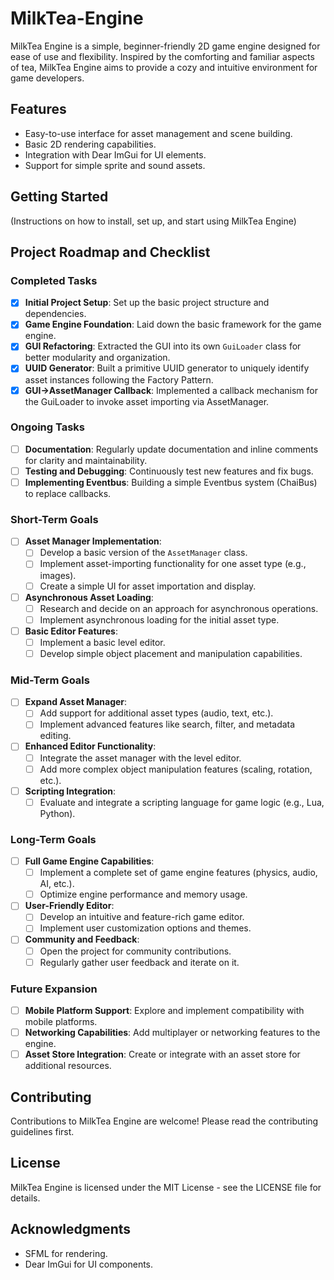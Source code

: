 # MilkTea-Engine

MilkTea Engine is a simple, beginner-friendly 2D game engine designed for ease of use and flexibility. Inspired by the comforting and familiar aspects of tea, MilkTea Engine aims to provide a cozy and intuitive environment for game developers.

## Features
- Easy-to-use interface for asset management and scene building.
- Basic 2D rendering capabilities.
- Integration with Dear ImGui for UI elements.
- Support for simple sprite and sound assets.

## Getting Started
(Instructions on how to install, set up, and start using MilkTea Engine)

## Project Roadmap and Checklist

### Completed Tasks
- [x] **Initial Project Setup**: Set up the basic project structure and dependencies.
- [x] **Game Engine Foundation**: Laid down the basic framework for the game engine.
- [x] **GUI Refactoring**: Extracted the GUI into its own `GuiLoader` class for better modularity and organization.
- [x] **UUID Generator**: Built a primitive UUID generator to uniquely identify asset instances following the Factory Pattern.
- [x] **GUI->AssetManager Callback**: Implemented a callback mechanism for the GuiLoader to invoke asset importing via AssetManager.

### Ongoing Tasks
- [ ] **Documentation**: Regularly update documentation and inline comments for clarity and maintainability.
- [ ] **Testing and Debugging**: Continuously test new features and fix bugs.
- [ ] **Implementing Eventbus**: Building a simple Eventbus system (ChaiBus) to replace callbacks.

### Short-Term Goals
- [ ] **Asset Manager Implementation**:
  - [ ] Develop a basic version of the `AssetManager` class.
  - [ ] Implement asset-importing functionality for one asset type (e.g., images).
  - [ ] Create a simple UI for asset importation and display.

- [ ] **Asynchronous Asset Loading**:
  - [ ] Research and decide on an approach for asynchronous operations.
  - [ ] Implement asynchronous loading for the initial asset type.

- [ ] **Basic Editor Features**:
  - [ ] Implement a basic level editor.
  - [ ] Develop simple object placement and manipulation capabilities.

### Mid-Term Goals
- [ ] **Expand Asset Manager**:
  - [ ] Add support for additional asset types (audio, text, etc.).
  - [ ] Implement advanced features like search, filter, and metadata editing.

- [ ] **Enhanced Editor Functionality**:
  - [ ] Integrate the asset manager with the level editor.
  - [ ] Add more complex object manipulation features (scaling, rotation, etc.).

- [ ] **Scripting Integration**:
  - [ ] Evaluate and integrate a scripting language for game logic (e.g., Lua, Python).

### Long-Term Goals
- [ ] **Full Game Engine Capabilities**:
  - [ ] Implement a complete set of game engine features (physics, audio, AI, etc.).
  - [ ] Optimize engine performance and memory usage.

- [ ] **User-Friendly Editor**:
  - [ ] Develop an intuitive and feature-rich game editor.
  - [ ] Implement user customization options and themes.

- [ ] **Community and Feedback**:
  - [ ] Open the project for community contributions.
  - [ ] Regularly gather user feedback and iterate on it.

### Future Expansion
- [ ] **Mobile Platform Support**: Explore and implement compatibility with mobile platforms.
- [ ] **Networking Capabilities**: Add multiplayer or networking features to the engine.
- [ ] **Asset Store Integration**: Create or integrate with an asset store for additional resources.

## Contributing
Contributions to MilkTea Engine are welcome! Please read the contributing guidelines first.

## License
MilkTea Engine is licensed under the MIT License - see the LICENSE file for details.

## Acknowledgments
- SFML for rendering.
- Dear ImGui for UI components.
